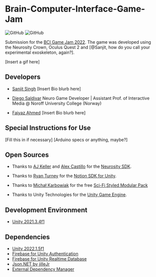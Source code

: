 # Brain-Computer-Interface-Game-Jam

![GitHub](https://img.shields.io/github/release/scarletknight11/Brain-Computer-Interface-Game-Jam?style=for-the-badge)
![GitHub](https://img.shields.io/github/license/scarletknight11/Brain-Computer-Interface-Game-Jam?style=for-the-badge)

Submission for the [BCI Game Jam 2022](https://bci.games/gamejam.html). The game was developed using the Neurosity Crown, Oculus Quest 2 and [@Sanjit, how do you call your experimental exoskeleton, again?].

[Insert a gif here]

## Developers

- [Sanjit Singh](https://github.com/scarletknight11) [Insert Bio blurb here]

- [Diego Saldivar](https://github.com/neurogamedev) Neuro Game Developer | Assistant Prof. of Interactive Media @ Noroff University College (Norway)

- [Faiyaz Ahmed](https://github.com/Faiyaz42) [Insert Bio blurb here]

## Special Instructions for Use

[Fill this in if necessary]
[Arduino specs or anything, maybe?]

## Open Sources

- Thanks to [AJ Keller](https://www.linkedin.com/in/andrewjaykeller/) and [Alex Castillo](https://www.linkedin.com/in/alexcas/) for the [Neurosity SDK](https://docs.neurosity.co/docs/overview). 

- Thanks to [Ryan Turney](https://github.com/ryanturney) for the [Notion SDK for Unity](https://github.com/ryanturney/notion-unity). 

- Thanks to [Michał Karbowiak](https://karboosx.net/) for the free [Sci-Fi Styled Modular Pack](https://assetstore.unity.com/packages/3d/environments/sci-fi/sci-fi-styled-modular-pack-82913)

- Thanks to Unity Technologies for the [Unity Game Engine](https://unity.com//).

## Development Environment

- [Unity 2021.3.4f1](https://unity3d.com/unity/whats-new/2021.3.4)

## Dependencies
* [Unity 2022.1.5f1](https://unity3d.com/get-unity/download/archive)
* [Firebase for Unity Authentication](https://developers.google.com/unity/packages#firebase_authentication)
* [Firebase for Unity Realtime Database](https://developers.google.com/unity/packages#firebase_realtime_database)
* [Json.NET by jilleJr](https://github.com/jilleJr/Newtonsoft.Json-for-Unity)
* [External Dependency Manager](https://developers.google.com/unity/packages#external_dependency_manager_for_unity)
